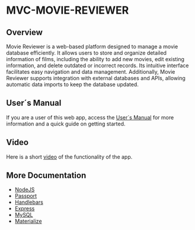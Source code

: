 # MVC-MOVIE-REVIEWER

## Overview
Movie Reviewer is a web-based platform designed to manage a movie database efficiently. It allows users to store and organize  detailed information of films, including the ability to add new movies, edit existing information, and delete outdated or incorrect records. Its intuitive interface facilitates easy navigation and data management. Additionally, Movie Reviewer supports integration with external databases and APIs, allowing automatic data imports to keep the database updated. 

## User´s Manual
If you are a user of this web app, access the [User´s Manual](https://docs.google.com/document/d/1myRZZTe29XWUC3rW8DxjMsN-JMrdeIiFOw4x-8r05tA/edit?usp=sharing) for more information and a quick guide on getting started.

## Video
Here is a short [video](https://drive.google.com/file/d/1PcNe976PNtkA2igfg3V4vQ7WZbjG1Svd/view?usp=sharing) of the functionality of the app.

## More Documentation
- [NodeJS](https://nodejs.org/docs/latest/api/)
- [Passport](https://www.passportjs.org/docs/)
- [Handlebars](https://handlebarsjs.com/)
- [Express](https://expressjs.com/)
- [MySQL](https://dev.mysql.com/doc/)
- [Materialize](https://materializecss.com/)